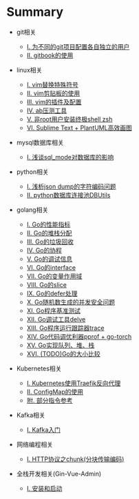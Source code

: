 # Summary

* git相关
    * [I. 为不同的git项目配置各自独立的用户](./git/user.md)
    * [II. gitbook的使用](./git/gitbook.md)

* linux相关
    * [I. vim替换特殊符号](./linux/vim_replace.md)
    * [II. vim剪贴板的使用](./linux/vim_paste.md)
    * [III. vim的插件及配置](./linux/vim_conf.md)
    * [IV. ab压测工具](./linux/ab.md)
    * [V. 非root用户安装终极shell zsh](./linux/zsh.md)
    * [VI. Sublime Text + PlantUML高效画图](./linux/plantuml.md)
 
* mysql数据库相关

	* [I. 浅谈sql_mode对数据库的影响](./mysql/sql_mode.md)

* python相关
    * [I. 浅析json dump的字符编码问题](./python/character.md)
    * [II. python数据库连接池DBUtils](./python/dbutils.md)

* golang相关
    * [I. Go的性能指标](./golang/performance.md)
    * [II. Go的堆栈分配](./golang/heap_stack.md)
    * [III. Go的垃圾回收](./golang/gc.md)
    * [IV. Go的协程](./golang/goroutine.md)
    * [V. Go的调试信息](./golang/stack_trace.md)
    * [VI. Go的interface](./golang/composition.md)
    * [VII. Go的变量作用域](./golang/operator.md)
    * [VIII. Go的slice](./golang/slice.md)
    * [IX. Go的defer处理](./golang/defer.md)
    * [X. Go随机数生成的并发安全问题](./golang/rand.md)
    * [XI. Go程序基准测试](./go_tool/go_test.md)
    * [XII. Go调试工具delve](./go_tool/delve.md)
    * [XIII. Go程序运行跟踪器trace](./go_tool/trace.md)
    * [XIV. Go代码调优利器pprof + go-torch](./go_tool/go-torch.md)
    * [XV. Go实现队列、堆、栈](./golang/container.md)
    * [XVI. (TODO)Go的大小比较](./golang/compare.md)

* Kubernetes相关
    * [I. Kubernetes使用Traefik反向代理](./kubernetes/traefik.md)
    * [II. ConfigMap的使用](./kubernetes/configmap.md)
    * [附. 部分指令参考](./kubernetes/commands.md)

* Kafka相关
    * [I. Kafka入门](./kafka/quick_start.md)

* 网络编程相关
    * [I. HTTP协议之chunk(分块传输编码)](./network/chunk.md)

* 全栈开发相关(Gin-Vue-Admin)
	* [I. 安装和启动](./gin-vue-admin/install.md)
